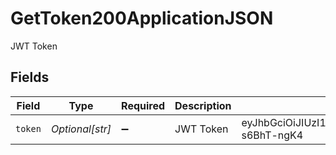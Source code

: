 # GetToken200ApplicationJSON

JWT Token


## Fields

| Field                                                                                                                                                    | Type                                                                                                                                                     | Required                                                                                                                                                 | Description                                                                                                                                              | Example                                                                                                                                                  |
| -------------------------------------------------------------------------------------------------------------------------------------------------------- | -------------------------------------------------------------------------------------------------------------------------------------------------------- | -------------------------------------------------------------------------------------------------------------------------------------------------------- | -------------------------------------------------------------------------------------------------------------------------------------------------------- | -------------------------------------------------------------------------------------------------------------------------------------------------------- |
| `token`                                                                                                                                                  | *Optional[str]*                                                                                                                                          | :heavy_minus_sign:                                                                                                                                       | JWT Token                                                                                                                                                | eyJhbGciOiJIUzI1NiIsInR5cCI6IkpXVCJ9.eyJzdWIiOiIxMjM0IiwibmFtZSI6IkhlbGxvIGVwaWxvdCIsImlhdCI6MTUxNjIzOTAyMn0.FhoeinGX4X3wh6K4KFJbdIJ3JAG12Ezi-s6BhT-ngK4 |